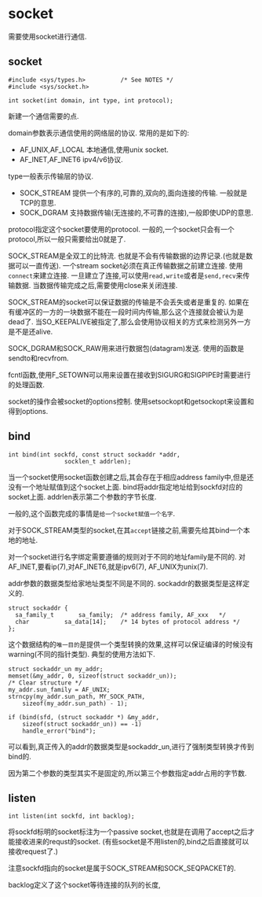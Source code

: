 # socket

需要使用socket进行通信.

## socket

    #include <sys/types.h>          /* See NOTES */
    #include <sys/socket.h>

    int socket(int domain, int type, int protocol);
新建一个通信需要的点.

domain参数表示通信使用的网络层的协议. 常用的是如下的:

- AF_UNIX,AF_LOCAL 本地通信,使用unix socket.
- AF_INET,AF_INET6 ipv4/v6协议.

type一般表示传输层的协议.

- SOCK_STREAM 提供一个有序的,可靠的,双向的,面向连接的传输. 一般就是TCP的意思.
- SOCK_DGRAM 支持数据传输(无连接的,不可靠的连接),一般即使UDP的意思.


protocol指定这个socket要使用的protocol. 一般的,一个socket只会有一个protocol,所以一般只需要给出0就是了.

SOCK_STREAM是全双工的比特流. 也就是不会有传输数据的边界记录.(也就是数据可以一直传送). 一个stream socket必须在真正传输数据之前建立连接. 使用`connect`来建立连接. 一旦建立了连接,可以使用`read,write`或者是`send,recv`来传输数据. 当数据传输完成之后,需要使用close来关闭连接.

SOCK_STREAM的socket可以保证数据的传输是不会丢失或者是重复的. 如果在有缓冲区的一方的一块数据不能在一段时间内传输,那么这个连接就会被认为是dead了. 当SO_KEEPALIVE被指定了,那么会使用协议相关的方式来检测另外一方是不是还alive.

SOCK_DGRAM和SOCK_RAW用来进行数据包(datagram)发送. 使用的函数是sendto和recvfrom.

fcntl函数,使用F_SETOWN可以用来设置在接收到SIGURG和SIGPIPE时需要进行的处理函数.

socket的操作会被socket的options控制. 使用setsockopt和getsockopt来设置和得到options.


## bind

    int bind(int sockfd, const struct sockaddr *addr,
                    socklen_t addrlen);
当一个socket使用socket函数创建之后,其会存在于相应address family中,但是还没有一个地址赋值到这个socket上面. bind将addr指定地址给到sockfd对应的socket上面. addrlen表示第二个参数的字节长度.

一般的,这个函数完成的事情是`给一个socket赋值一个名字`.

对于SOCK_STREAM类型的socket,在其`accept`链接之前,需要先给其bind一个本地的地址.

对一个socket进行名字绑定需要遵循的规则对于不同的地址family是不同的. 对AF_INET,要看ip(7),对AF_INET6,就是ipv6(7), AF_UNIX为unix(7).

addr参数的数据类型给家地址类型不同是不同的. sockaddr的数据类型是这样定义的.

    struct sockaddr {
      sa_family_t		sa_family;	/* address family, AF_xxx	*/
      char			sa_data[14];	/* 14 bytes of protocol address	*/
    };

这个数据结构的`唯一目的`是提供一个类型转换的效果,这样可以保证编译的时候没有warning(不同的指针类型). 典型的使用方法如下.

	struct sockaddr_un my_addr;
	memset(&my_addr, 0, sizeof(struct sockaddr_un));
	/* Clear structure */
	my_addr.sun_family = AF_UNIX;
	strncpy(my_addr.sun_path, MY_SOCK_PATH,
		sizeof(my_addr.sun_path) - 1);

	if (bind(sfd, (struct sockaddr *) &my_addr,
		sizeof(struct sockaddr_un)) == -1)
		handle_error("bind");

可以看到,真正传入的addr的数据类型是sockaddr_un,进行了强制类型转换才传到bind的.

因为第二个参数的类型其实不是固定的,所以第三个参数指定addr占用的字节数.

## listen
    int listen(int sockfd, int backlog);
将sockfd标明的socket标注为一个passive socket,也就是在调用了accept之后才能接收进来的requst的socket. (有些socket是不用listen的,bind之后直接就可以接收request了.)

注意sockfd指向的socket是属于SOCK_STREAM和SOCK_SEQPACKET的.

backlog定义了这个socket等待连接的队列的长度,
